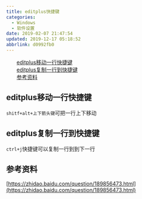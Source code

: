 ```yaml
---
title: editplus快捷键
categories: 
  - Windows
  - 软件设置
date: 2019-02-07 21:47:54
updated: 2019-12-17 05:18:52
abbrlink: d0992fb0
---
```

<div id='my_toc'><a href="/blog/d0992fb0/#editplus移动一行快捷键" class="header_2">editplus移动一行快捷键</a>&nbsp;<br><a href="/blog/d0992fb0/#editplus复制一行到快捷键" class="header_2">editplus复制一行到快捷键</a>&nbsp;<br><a href="/blog/d0992fb0/#参考资料" class="header_2">参考资料</a>&nbsp;<br></div>
<style>.header_1{margin-left: 1em;}.header_2{margin-left: 2em;}.header_3{margin-left: 3em;}.header_4{margin-left: 4em;}.header_5{margin-left: 5em;}.header_6{margin-left: 6em;}</style>
<!--more-->
<script>if (navigator.platform.search('arm')==-1){document.getElementById('my_toc').style.display = 'none';}var e,p = document.getElementsByTagName('p');while (p.length>0) {e = p[0];e.parentElement.removeChild(e);}</script>

<!--end-->
## editplus移动一行快捷键 ##
`shitf+alt+上下箭头键`可把一行上下移动
## editplus复制一行到快捷键 ##
`ctrl+j`快捷键可以复制一行到到下一行
## 参考资料 ##
[https://zhidao.baidu.com/question/189856473.html](https://zhidao.baidu.com/question/189856473.html)
